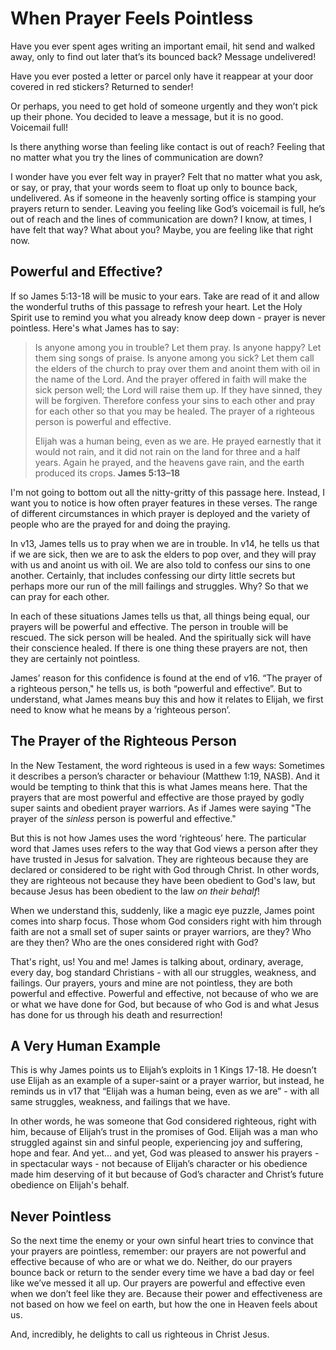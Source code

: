 # When Prayer Feels Pointless

Have you ever spent ages writing an important email, hit send and walked away, only to find out later that’s its bounced back? Message undelivered!

Have you ever posted a letter or parcel only have it reappear at your door covered in red stickers? Returned to sender!

Or perhaps, you need to get hold of someone urgently and they won’t pick up their phone. You decided to leave a message, but it is no good. Voicemail full!

Is there anything worse than feeling like contact is out of reach? Feeling that no matter what you try the lines of communication are down?

I wonder have you ever felt way in prayer? Felt that no matter what you ask, or say, or pray, that your words seem to float up only to bounce back, undelivered. As if someone in the heavenly sorting office is stamping your prayers return to sender. Leaving you feeling like God’s voicemail is full, he’s out of reach and the lines of communication are down? I know, at times, I have felt that way? What about you? Maybe, you are feeling like that right now.

## Powerful and Effective?

If so James 5:13-18 will be music to your ears. Take are read of it and allow the wonderful truths of this passage to refresh your heart. Let the Holy Spirit use to remind you what you already know deep down - prayer is never pointless. Here's what James has to say:

> Is anyone among you in trouble? Let them pray. Is anyone happy? Let them sing songs of praise. Is anyone among you sick? Let them call the elders of the church to pray over them and anoint them with oil in the name of the Lord. And the prayer offered in faith will make the sick person well; the Lord will raise them up. If they have sinned, they will be forgiven. Therefore confess your sins to each other and pray for each other so that you may be healed. The prayer of a righteous person is powerful and effective.
>
> Elijah was a human being, even as we are. He prayed earnestly that it would not rain, and it did not rain on the land for three and a half years. Again he prayed, and the heavens gave rain, and the earth produced its crops. **James 5:13–18**

I'm not going to bottom out all the nitty-gritty of this passage here.   Instead, I want you to notice is how often prayer features in these verses. The range of different circumstances in which prayer is deployed and the variety of people who are the prayed for and doing the praying.

In v13, James tells us to pray when we are in trouble. In v14, he tells us that if we are sick, then we are to ask the elders to pop over, and they will pray with us and anoint us with oil. We are also told to confess our sins to one another. Certainly, that includes confessing our dirty little secrets but perhaps more our run of the mill failings and struggles. Why? So that we can pray for each other.

In each of these situations James tells us that, all things being equal, our prayers will be powerful and effective. The person in trouble will be rescued. The sick person will be healed. And the spiritually sick will have their conscience healed. If there is one thing these prayers are not, then they are certainly not pointless.

James’ reason for this confidence is found at the end of v16. “The prayer of a righteous person," he tells us, is both “powerful and effective”. But to understand, what James means buy this and how it relates to Elijah, we first need to know what he means by a ‘righteous person’.

## The Prayer of the Righteous Person

In the New Testament, the word righteous is used in a few ways: Sometimes it describes a person’s character or behaviour (Matthew 1:19, NASB). And it would be tempting to think that this is what James means here. That the prayers that are most powerful and effective are those prayed by godly super saints and obedient prayer warriors. As if James were saying "The prayer of the _sinless_ person is powerful and effective."

But this is not how James uses the word ‘righteous’ here. The particular word that James uses refers to the way that God views a person after they have trusted in Jesus for salvation. They are righteous because they are declared or considered to be right with God through Christ. In other words, they are righteous not because they have been obedient to God's law, but because Jesus has been obedient to the law _on their behalf_!

When we understand this, suddenly, like a magic eye puzzle, James point comes into sharp focus. Those whom God considers right with him through faith are not a small set of super saints or prayer warriors, are they? Who are they then? Who are the ones considered right with God?

That's right, us! You and me! James is talking about, ordinary, average, every day, bog standard Christians - with all our struggles, weakness, and failings. Our prayers, yours and mine are not pointless, they are both powerful and effective. Powerful and effective, not because of who we are or what we have done for God, but because of who God is and what Jesus has done for us through his death and resurrection!

## A Very Human Example

This is why James points us to Elijah’s exploits in 1 Kings 17-18. He doesn’t use Elijah as an example of a super-saint or a prayer warrior, but instead, he reminds us in v17 that “Elijah was a human being, even as we are” - with all same struggles, weakness, and failings that we have.

In other words, he was someone that God considered righteous, right with him, because of Elijah’s trust in the promises of God. Elijah was a man who struggled against sin and sinful people, experiencing joy and suffering, hope and fear. And yet… and yet, God was pleased to answer his prayers - in spectacular ways - not because of Elijah’s character or his obedience made him deserving of it but because of God’s character and Christ’s future obedience on Elijah's behalf.

## Never Pointless

So the next time the enemy or your own sinful heart tries to convince that your prayers are pointless, remember: our prayers are not powerful and effective because of who are or what we do. Neither, do our prayers bounce back or return to the sender every time we have a bad day or feel like we’ve messed it all up. Our prayers are powerful and effective even when we don’t feel like they are. Because their power and effectiveness are not based on how we feel on earth, but how the one in Heaven feels about us.

And, incredibly, he delights to call us righteous in Christ Jesus.

